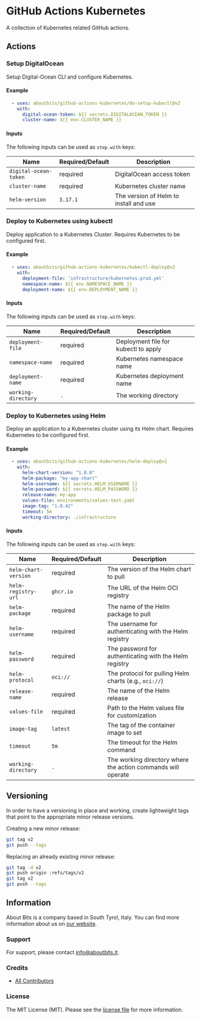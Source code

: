 # GitHub Actions Kubernetes

A collection of Kubernetes related GitHub actions.

## Actions

### Setup DigitalOcean

Setup Digital-Ocean CLI and configure Kubernetes.

#### Example

```yaml
  - uses: aboutbits/github-actions-kubernetes/do-setup-kubectl@v2
    with:
      digital-ocean-token: ${{ secrets.DIGITALOCEAN_TOKEN }}
      cluster-name: ${{ env.CLUSTER_NAME }}
```

#### Inputs

The following inputs can be used as `step.with` keys:

| Name                  | Required/Default | Description                            |
|-----------------------|------------------|----------------------------------------|
| `digital-ocean-token` | required         | DigitalOcean access token              |
| `cluster-name`        | required         | Kubernetes cluster name                |
| `helm-version`        | `3.17.1`         | The version of Helm to install and use |


### Deploy to Kubernetes using kubectl

Deploy application to a Kubernetes Cluster. Requires Kubernetes to be configured first.

#### Example

```yaml
  - uses: aboutbits/github-actions-kubernetes/kubectl-deploy@v2
    with:
      deployment-file: 'infrastructure/kubernetes.prod.yml'
      namespace-name: ${{ env.NAMESPACE_NAME }}
      deployment-name: ${{ env.DEPLOYMENT_NAME }}
```

#### Inputs

The following inputs can be used as `step.with` keys:

| Name                   | Required/Default     | Description                                |
|------------------------|----------------------|--------------------------------------------|
| `deployment-file`      | required             | Deployment file for kubectl to apply       |
| `namespace-name`       | required             | Kubernetes namespace name                  |
| `deployment-name`      | required             | Kubernetes deployment name                 |
| `working-directory`    | `.`                  | The working directory                      |

### Deploy to Kubernetes using Helm

Deploy an application to a Kubernetes cluster using its Helm chart. Requires Kubernetes to be configured first.

#### Example

```yaml
  - uses: aboutbits/github-actions-kubernetes/helm-deploy@v2
    with:
      helm-chart-version: "1.0.0"
      helm-package: "my-app-chart"
      helm-username: ${{ secrets.HELM_USERNAME }}
      helm-password: ${{ secrets.HELM_PASSWORD }}
      release-name: my-app
      values-file: environments/values-test.yaml
      image-tag: "1.0.42"
      timeout: 5m
      working-directory: ./infrastructure
```

#### Inputs

The following inputs can be used as `step.with` keys:

| Name                 | Required/Default | Description                                                  |
|----------------------|------------------|--------------------------------------------------------------|
| `helm-chart-version` | required         | The version of the Helm chart to pull                        |
| `helm-registry-url`  | `ghcr.io`        | The URL of the Helm OCI registry                             |
| `helm-package`       | required         | The name of the Helm package to pull                         |
| `helm-username`      | required         | The username for authenticating with the Helm registry       |
| `helm-password`      | required         | The password for authenticating with the Helm registry       |
| `helm-protocol`      | `oci://`         | The protocol for pulling Helm charts (e.g., `oci://`)        |
| `release-name`       | required         | The name of the Helm release                                 |
| `values-file`        | required         | Path to the Helm values file for customization               |
| `image-tag`          | `latest`         | The tag of the container image to set                        |
| `timeout`            | `5m`             | The timeout for the Helm command                             |
| `working-directory`  | `.`              | The working directory where the action commands will operate |

## Versioning

In order to have a versioning in place and working, create lightweight tags that point to the appropriate minor release versions.

Creating a new minor release:

```bash
git tag v2
git push --tags
```

Replacing an already existing minor release:

```bash
git tag -d v2
git push origin :refs/tags/v2
git tag v2
git push --tags
```

## Information

About Bits is a company based in South Tyrol, Italy. You can find more information about us on [our website](https://aboutbits.it).

### Support

For support, please contact [info@aboutbits.it](mailto:info@aboutbits.it).

### Credits

- [All Contributors](../../contributors)

### License

The MIT License (MIT). Please see the [license file](license.md) for more information.
